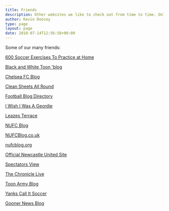 ```yaml
---
title: Friends
description: Other websites we like to check out from time to time. Only the finest of the finest - both NUFC and non-NUFC - make Tyne Time's list of friends.
author: Kevin Doocey
type: page
layout: page
date: 2010-07-14T12:56:58+00:00
---
```

Some of our many friends:

<a href="http://www.footballhomework.net/" title="All the techniques a soccer player needs thanks to more than 600 videos of exercises." target="_blank">600 Soccer Exercises To Practice at Home</a>

<a href="http://blackandwhitetoon.blogspot.com/" title="A Newcastle United blog ran by David Kifford">Black and White Toon 'blog</a>

<a href="http://www.chelseafcblog.com/" rel="nofollow" title="A blog about the famous Chelsea FC" target="_blank">Chelsea FC Blog</a>

<a href="http://www.cleansheetsallround.co.uk/" rel="nofollow" title="Football Transfer Rumours and Gossip.">Clean Sheets All Round</a>

<a href="http://www.footballblogdirectory.co.uk" title="A directory of all good football blogs">Football Blog Directory</a>

<a href="http://www.newcastleunited.us/" title="Thoughts on Newcastle United from the USA" target="_blank">I Wish I Was A Geordie</a>

<a href="http://www.leazesterrace.com/" title="Newcastle United News & Debate.">Leazes Terrace</a>

<a href="http://nufcblog.com" title="Ed Harrison's NUFC Blog" target="_blank">NUFC Blog</a>

<a href="http://www.nufcblog.co.uk/" title="Newcastle United opinions, debate and discussions.">NUFCBlog.co.uk</a>

<a href="http://www.nufcblog.org" target="_blank">nufcblog.org</a>

<a href="http://www.nufc.co.uk" target="_blank">Official Newcastle United Site</a>

<a href="http://thespectatorsview.com/" title="News & Views on NUFC" target="_blank">Spectators View</a>

<a href="http://www.chroniclelive.co.uk/all-about/newcastle-united-fc" title="Local coverage of Newcastle United." target="_blank">The Chronicle Live</a>

<a href="http://toonarmyblog.co.uk/" target="_blank">Toon Army Blog</a>

<a href="http://www.yankscallitsoccer.com/" title="An American view of the beautfiul game.">Yanks Call It Soccer</a>

<a href="http://goonernow.co.uk/" title="Gooner News Blog">Gooner News Blog</a>
